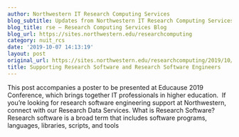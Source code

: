 ```yaml
---
author: Northwestern IT Research Computing Services
blog_subtitle: Updates from Northwestern IT Research Computing Services
blog_title: rse – Research Computing Services Blog
blog_url: https://sites.northwestern.edu/researchcomputing
category: nuit_rcs
date: '2019-10-07 14:13:19'
layout: post
original_url: https://sites.northwestern.edu/researchcomputing/2019/10/07/supporting-research-software-and-research-software-engineers/
title: Supporting Research Software and Research Software Engineers
---
```


This post accompanies a poster to be presented at Educause 2019 Conference, which brings together IT professionals in higher education.  If you&#8217;re looking for research software engineering support at Northwestern, connect with our Research Data Services. What is Research Software? Research software is a broad term that includes software programs, languages, libraries, scripts, and tools